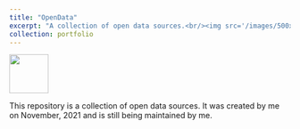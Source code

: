 ```yaml
---
title: "OpenData"
excerpt: "A collection of open data sources.<br/><img src='/images/500x300.png'>"
collection: portfolio
---
```


<a href='https://github.com/Mukhopadhyay/OpenData' target='_blank'><img src='https://github.githubassets.com/images/modules/logos_page/GitHub-Logo.png' width=70></a>

This repository is a collection of open data sources. It was created by me on
November, 2021 and is still being maintained by me.



